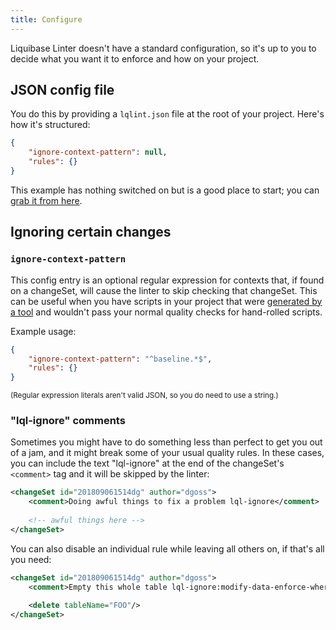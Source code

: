 ```yaml
---
title: Configure
---
```


Liquibase Linter doesn't have a standard configuration, so it's up to you to decide what you want it to enforce and how on your project.

## JSON config file

You do this by providing a `lqlint.json` file at the root of your project. Here's how it's structured:

```json
{
    "ignore-context-pattern": null,
    "rules": {}
}
```

This example has nothing switched on but is a good place to start; you can [grab it from here](../examples/lqlint.json).

## Ignoring certain changes

### `ignore-context-pattern`

This config entry is an optional regular expression for contexts that, if found on a changeSet, will cause the linter to skip checking that changeSet. This can be useful when you have scripts in your project that were [generated by a tool](https://www.liquibase.org/documentation/generating_changelogs.html) and wouldn't pass your normal quality checks for hand-rolled scripts.

Example usage:

```json
{
    "ignore-context-pattern": "^baseline.*$",
    "rules": {}
}
```

<small>(Regular expression literals aren't valid JSON, so you do need to use a string.)</small>

### "lql-ignore" comments

Sometimes you might have to do something less than perfect to get you out of a jam, and it might break some of your usual quality rules. In these cases, you can include the text "lql-ignore" at the end of the changeSet's `<comment>` tag and it will be skipped by the linter:

```xml
<changeSet id="201809061514dg" author="dgoss">
    <comment>Doing awful things to fix a problem lql-ignore</comment>
    
    <!-- awful things here -->
</changeSet>
```

You can also disable an individual rule while leaving all others on, if that's all you need:

```xml
<changeSet id="201809061514dg" author="dgoss">
    <comment>Empty this whole table lql-ignore:modify-data-enforce-where</comment>
    
    <delete tableName="FOO"/>
</changeSet>
```
